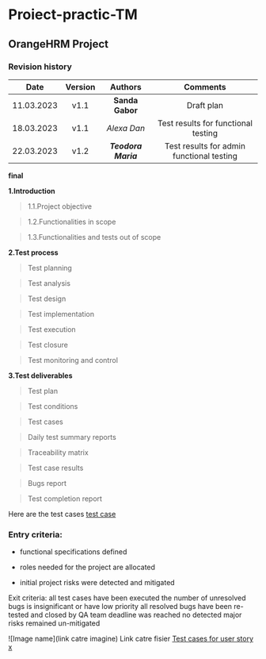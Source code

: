 # Proiect-practic-TM
## OrangeHRM Project
### Revision history
| Date | Version | Authors | Comments |
| :-----: | :---: | :---: |:---: |
| 11.03.2023 | v1.1| **Sanda Gabor** | Draft plan|
| 18.03.2023 | v1.1| _Alexa Dan_ | Test results for functional testing |
| 22.03.2023 | v1.2| ___Teodora Maria___ | Test results for admin functional testing |
**final**

**1.Introduction**

  > 1.1.Project objective
  
  > 1.2.Functionalities in scope
  
  > 1.3.Functionalities and tests out of scope
  
**2.Test process**

  >Test planning
  
  >Test analysis
  
  >Test design
  
  >Test implementation
  
  >Test execution
  
  >Test closure
  
  >Test monitoring and control
  
**3.Test deliverables**

  >Test plan
  
  >Test conditions
  
  >Test cases
  
  >Daily test summary reports
  
  >Traceability matrix
  
  >Test case results
  
  >Bugs report
  
  >Test completion report

Here are the test cases [test case](https://github.com/sandateodora20/Proiect-practic-TM/blob/main/Captur%C4%83%2018.03.JPG)

### Entry criteria:

  - functional specifications defined 

  - roles needed for the project are allocated 

  - initial project risks were detected and mitigated

 Exit criteria:
all test cases have been executed 
the number of unresolved bugs is insignificant or have low priority 
all resolved bugs have been re-tested and closed by QA team 
deadline was reached 
no detected major risks remained un-mitigated 

















![Image name](link catre imagine)
Link catre fisier [Test cases for user story x](https://github.com/sandateodora20/Proiect-practic-TM/blob/main/TM2S-11%20(1).pdf)
